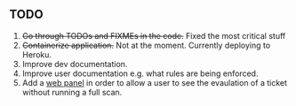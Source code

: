 ## TODO
1. ~~Go through TODOs and FIXMEs in the code.~~ Fixed the most critical stuff
2. ~~Containerize application.~~ Not at the moment. Currently deploying to Heroku.
3. Improve dev documentation.
4. Improve user documentation e.g. what rules are being enforced.
5. Add a [web panel](https://developer.atlassian.com/cloud/jira/software/modules/web-panel/) in order to allow a user to see the evaulation of a ticket without running a full scan.
